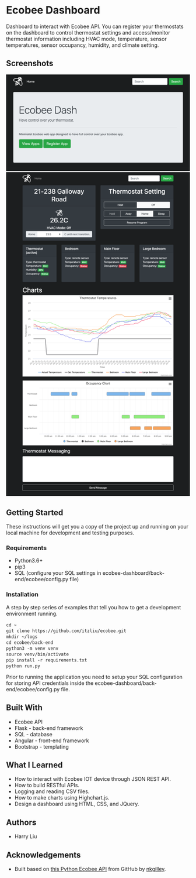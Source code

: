 # Ecobee Dashboard
Dashboard to interact with Ecobee API. You can register your thermostats on the dashboard to control thermostat settings and access/monitor thermostat information including HVAC mode, temperature, sensor temperatures, sensor occupancy, humidity, and climate setting.

## Screenshots
![Screenshot](back-end/flaskApp/static/images/README/home-view.png)
![Screenshot](back-end/flaskApp/static/images/README/thermostat-view.png)

## Getting Started
These instructions will get you a copy of the project up and running on your local machine for development and testing purposes.

### Requirements
* Python3.6+
* pip3
* SQL (configure your SQL settings in ecobee-dashboard/back-end/ecobee/config.py file)

### Installation
A step by step series of examples that tell you how to get a development environment running.

```
cd ~
git clone https://github.com/itzliu/ecobee.git
mkdir ~/logs
cd ecobee/back-end
python3 -m venv venv
source venv/bin/activate
pip install -r requirements.txt
python run.py
```

Prior to running the application you need to setup your SQL configuration for storing API credentials inside the ecobee-dashboard/back-end/ecobee/config.py file.


## Built With
* Ecobee API
* Flask - back-end framework
* SQL - database
* Angular - front-end framework
* Bootstrap - templating

## What I Learned
* How to interact with Ecobee IOT device through JSON REST API.
* How to build RESTful APIs.
* Logging and reading CSV files.
* How to make charts using Highchart.js.
* Design a dashboard using HTML, CSS, and JQuery.

## Authors
* Harry Liu

## Acknowledgements
* Built based on [this Python Ecobee API](https://github.com/nkgilley/python-ecobee-api) from GitHub by [nkgilley](https://github.com/nkgilley).
